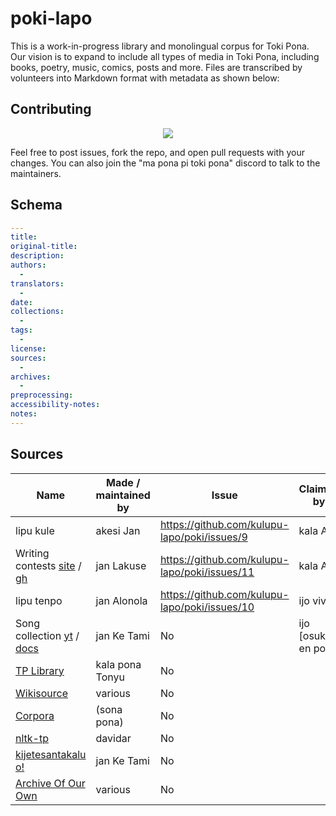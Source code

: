 # poki-lapo
This is a work-in-progress library and monolingual corpus for Toki Pona. Our vision is to expand to include all types of media in Toki Pona, including books, poetry, music, comics, posts and more. Files are transcribed by volunteers into Markdown format with metadata as shown below:

## Contributing

<div align="center">
  <a href="https://github.com/kulupu-lapo/poki/graphs/contributors">
    <img src="https://contrib.rocks/image?repo=kulupu-lapo/poki" />
  </a>
</div>

Feel free to post issues, fork the repo, and open pull requests with your changes.
You can also join the "ma pona pi toki pona" discord to talk to the maintainers.

## Schema

```yaml
---
title:
original-title:
description:
authors:
  -
translators:
  -
date:
collections:
  -
tags:
  -
license:
sources:
  -
archives:
  -
preprocessing:
accessibility-notes:
notes:
---
```

## Sources

| Name                                                                                                                                                                                              | Made / maintained by | Issue                                         | Claimed by            |
|---------------------------------------------------------------------------------------------------------------------------------------------------------------------------------------------------|----------------------|-----------------------------------------------|-----------------------|
| lipu kule                                                                                                                                                                                         | akesi Jan            | https://github.com/kulupu-lapo/poki/issues/9  | kala Asi              |
| Writing contests [site](https://utala.pona.la) / [gh](https://github.com/raacz/utala)                                                                                                             | jan Lakuse           | https://github.com/kulupu-lapo/poki/issues/11 | kala Asi              |
| lipu tenpo                                                                                                                                                                                        | jan Alonola          | https://github.com/kulupu-lapo/poki/issues/10 | ijo vivi              |
| Song collection [yt](https://www.youtube.com/playlist?list=PLc7R2x5fn6AqRFUR9JzGIqh0FMdtsXRnH) / [docs](https://docs.google.com/spreadsheets/d/1qXextl70wJUo9xJ0VzECLXb3smiroQDT8U2_aAb_ycM/edit) | jan Ke Tami          | No                                            | ijo \[osuka\] en poka |
| [TP Library](https://docs.google.com/document/d/1IdMucmhPCzvoUF94Gp25XCwocWOl4PfQ_wfOkiU8cu8/edit?usp=sharing)                                                                                    | kala pona Tonyu      | No                                            |                       |
| [Wikisource](https://wikisource.org/wiki/Category:Toki_pona)                                                                                                                                      | various              | No                                            |                       |
| [Corpora](https://sona.pona.la/wiki/Corpora)                                                                                                                                                      | (sona pona)          | No                                            |                       |
| [nltk-tp](https://github.com/davidar/nltk-tp/tree/master/Corpus)                                                                                                                                  | davidar              | No                                            |                       |
| [kijetesantakalu o!](https://kijetesantakalu-o.tumblr.com/tagged/comic)                                                                                                                           | jan Ke Tami          | No                                            |                       |
| [Archive Of Our Own](https://archiveofourown.org/works/search?work_search%5Blanguage_id%5D=tok)                                                                                                   | various              | No                                            |                       |
